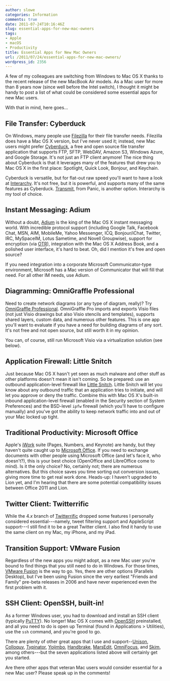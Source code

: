 ```yaml
---
author: slowe
categories: Information
comments: true
date: 2011-07-24T10:16:46Z
slug: essential-apps-for-new-mac-owners
tags:
- Apple
- macOS
- Productivity
title: Essential Apps for New Mac Owners
url: /2011/07/24/essential-apps-for-new-mac-owners/
wordpress_id: 2356
---
```


A few of my colleagues are switching from Windows to Mac OS X thanks to the recent release of the new MacBook Air models. As a Mac user for more than 8 years now (since well before the Intel switch), I thought it might be handy to post a list of what could be considered some essential apps for new Mac users.

With that in mind, here goes...

## File Transfer: Cyberduck

On Windows, many people use [Filezilla](http://filezilla-project.org/) for their file transfer needs. Filezilla does have a Mac OS X version, but I've never used it; instead, new Mac users might prefer [Cyberduck](http://cyberduck.ch/), a free and open source file transfer application that supports FTP, SFTP, WebDAV, Amazon S3, Windows Azure, and Google Storage. It's not just an FTP client anymore! The nice thing about Cyberduck is that it leverages many of the features that drew you to Mac OS X in the first place: Spotlight, Quick Look, Bonjour, and Keychain.

Cyberduck is versatile, but for flat-out raw speed you'll want to have a look at [Interarchy](http://nolobe.com/interarchy/). It's not free, but it is powerful, and supports many of the same features as Cyberduck. [Transmit](http://www.panic.com/transmit/), from Panic, is another option. Interarchy is my tool of choice.

## Instant Messaging: Adium

Without a doubt, [Adium](http://adium.im/) is the king of the Mac OS X instant messaging world. With incredible protocol support (including Google Talk, Facebook Chat, MSN, AIM, MobileMe, Yahoo Messenger, ICQ, Bonjour/iChat, Twitter, IRC, MySpaceIM, Lotus Sametime, and Novell Groupwise), support for encryption (via [OTR](http://www.cypherpunks.ca/otr/)), integration with the Mac OS X Address Book, and a polished user interface, it's hard to beat. Oh, did I mention it's free and open source?

If you need integration into a corporate Microsoft Communicator-type environment, Microsoft has a Mac version of Communicator that will fill that need. For all other IM needs, use Adium.

## Diagramming: OmniGraffle Professional

Need to create network diagrams (or any type of diagram, really)? Try [OmniGraffle Professional](http://www.omnigroup.com/products/omnigraffle/). OmniGraffle Pro imports and exports Visio files (not just Visio drawings but also Visio stencils and templates), supports shared layers, custom data, and numerous other features. This is one app you'll want to evaluate if you have a need for building diagrams of any sort. It's not free and not open source, but still worth it in my opinion.

You can, of course, still run Microsoft Visio via a virtualization solution (see below).

## Application Firewall: Little Snitch

Just because Mac OS X hasn't yet seen as much malware and other stuff as other platforms doesn't mean it isn't coming. So be prepared: use an outbound application-level firewall like [Little Snitch](http://www.obdev.at/products/littlesnitch/index.html). Little Snitch will let you know about any outbound traffic that an application tries to initiate, and will let you approve or deny the traffic. Combine this with Mac OS X's built-in inbound application-level firewall (enabled in the Security section of System Preferences) and the BSD-level `ipfw` firewall (which you'll have to configure manually) and you've got the ability to keep network traffic into and out of your Mac locked up tight.

## Traditional Productivity: Microsoft Office

Apple's [iWork](http://www.apple.com/iwork/) suite (Pages, Numbers, and Keynote) are handy, but they haven't quite caught up to [Microsoft Office](http://www.microsoft.com/mac). If you need to exchange documents with other people using Microsoft Office (and let's face it, who doesn't?), this is your best choice (OpenOffice and LibreOffice come to mind). Is it the only choice? No, certainly not; there are numerous alternatives. But this choice saves you time sorting out conversion issues, giving more time to get real work done. Heads-up: I haven't upgraded to Lion yet, and I'm hearing that there are some potential compatibility issues between Office 2011 and Lion.

## Twitter Client: Twitterrific

While the 4._x_ branch of [Twitterrific](http://twitterrific.com/mac) dropped some features I personally considered essential---namely, tweet filtering support and AppleScript support---I still find it to be a great Twitter client. I also find it handy to use the same client on my Mac, my iPhone, and my iPad.

## Transition Support: VMware Fusion

Regardless of the new apps you might adopt, as a new Mac user you're bound to find things that you still need to do in Windows. For those times, [VMware Fusion](http://www.vmware.com/products/fusion/overview.html) is the way to go. Yes, there are other options (Parallels Desktop), but I've been using Fusion since the very earliest "Friends and Family" pre-beta releases in 2006 and have never experienced even the first problem with it.

## SSH Client: OpenSSH, built-in!

As a former Windows user, you had to download and install an SSH client (typically [PuTTY](http://www.chiark.greenend.org.uk/~sgtatham/putty/)). No longer! Mac OS X comes with [OpenSSH](http://www.openssh.com/) preinstalled, and all you need to do is open up Terminal (found in Applications > Utilities), use the `ssh` command, and you're good to go.

There are plenty of other great apps that I use and support--[Unison](http://www.panic.com/unison/), [Colloquy](http://colloquy.info/), [Typinator](http://www.ergonis.com/products/typinator/), [Yojimbo](http://www.barebones.com/products/yojimbo/), [Handbrake](http://handbrake.fr/), [MarsEdit](http://www.red-sweater.com/marsedit/), [OmniFocus](http://www.omnigroup.com/products/omnifocus/), and [Skim](http://skim-app.sourceforge.net/), among others---but the seven applications listed above will certainly get you started.

Are there other apps that veteran Mac users would consider essential for a new Mac user? Please speak up in the comments!
